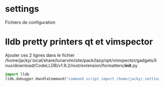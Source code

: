 # settings

Fichiers de configuration

# lldb pretty printers qt et vimspector

Ajouter ces 2 lignes dans le fichier /home/jacky/.local/share/lunarvim/site/pack/lazy/opt/vimspector/gadgets/linux/download/CodeLLDB/v1.9.2/root/extension/formatters/__init__.py

```python
import lldb
lldb.debugger.HandleCommand("command script import /home/jacky/.settings/lldb-qt-formatters/lldbbridge.py")
```
